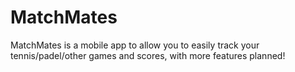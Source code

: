 # MatchMates
MatchMates is a mobile app to allow you to easily track your tennis/padel/other games and scores, with more features planned!
